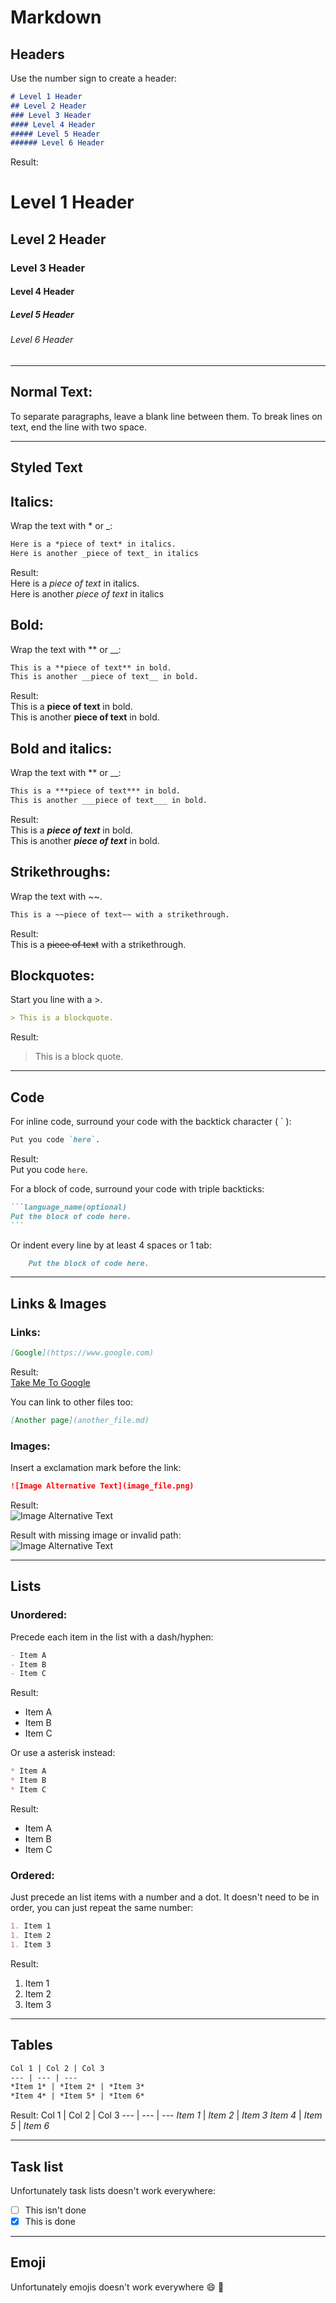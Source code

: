 # Markdown

## Headers
Use the number sign to create a header:
```markdown
# Level 1 Header
## Level 2 Header
### Level 3 Header
#### Level 4 Header
##### Level 5 Header
###### Level 6 Header
```
Result:
# Level 1 Header  
## Level 2 Header  
### Level 3 Header  
#### Level 4 Header  
##### Level 5 Header  
###### Level 6 Header

---
## Normal Text:
To separate paragraphs, leave a blank line between them.
To break lines on text, end the line with two space.

---
## Styled Text

## Italics:
Wrap the text with * or _:
```markdown
Here is a *piece of text* in italics.  
Here is another _piece of text_ in italics
```
Result:  
Here is a *piece of text* in italics.  
Here is another _piece of text_ in italics

## Bold:
Wrap the text with ** or __:
```markdown
This is a **piece of text** in bold.  
This is another __piece of text__ in bold.
```
Result:  
This is a **piece of text** in bold.  
This is another __piece of text__ in bold.

## Bold and italics:
Wrap the text with ** or __:
```markdown
This is a ***piece of text*** in bold.  
This is another ___piece of text___ in bold.
```
Result:  
This is a ***piece of text*** in bold.  
This is another ___piece of text___ in bold.

## Strikethroughs:
Wrap the text with ~~.
```markdown
This is a ~~piece of text~~ with a strikethrough.  
```
Result:  
This is a ~~piece of text~~ with a strikethrough.  

## Blockquotes:
Start you line with a >.
```markdown
> This is a blockquote.
```
Result:
> This is a block quote.

---
## Code

For inline code, surround your code with the backtick character ( \` ):

```markdown
Put you code `here`.
```

Result:  
Put you code `here`.

For a block of code, surround your code with triple backticks:

````markdown
```language_name(optional)
Put the block of code here.
```
````

Or indent every line by at least 4 spaces or 1 tab:

````markdown
    Put the block of code here.
````

---
## Links & Images

### Links:
```markdown
[Google](https://www.google.com)
```

Result:  
[Take Me To Google](https://www.google.com)

You can link to other files too:
```markdown
[Another page](another_file.md)
```

### Images:
Insert a exclamation mark before the link:
```markdown
![Image Alternative Text](image_file.png)
```
Result:  
![Image Alternative Text](./resources/images/ferrari-250-gto.jpg)

Result with missing image or invalid path:  
![Image Alternative Text](image_file.png)

---
## Lists

### Unordered:
Precede each item in the list with a dash/hyphen:
```markdown
- Item A
- Item B
- Item C
```
Result:  
- Item A
- Item B  
- Item C  

Or use a asterisk instead:
```markdown
* Item A
* Item B
* Item C
```
Result:
* Item A  
* Item B  
* Item C  

### Ordered:
Just precede an list items with a number and a dot. It doesn't need to be in order, you can just repeat the same number:

```markdown
1. Item 1
1. Item 2
1. Item 3
```
Result:  
1. Item 1
1. Item 2
1. Item 3

---
## Tables

```markdown
Col 1 | Col 2 | Col 3
--- | --- | ---
*Item 1* | *Item 2* | *Item 3*
*Item 4* | *Item 5* | *Item 6*
```

Result:
Col 1 | Col 2 | Col 3
--- | --- | ---
*Item 1* | *Item 2* | *Item 3*
*Item 4* | *Item 5* | *Item 6*

---
## Task list
Unfortunately task lists doesn't work everywhere:
- [ ] This isn't done
- [x] This is done

---
## Emoji
Unfortunately emojis doesn't work everywhere
:smile:
:wave: